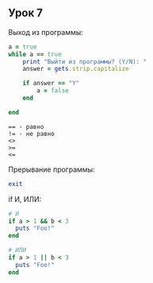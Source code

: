 ## Урок 7

Выход из программы:
```ruby
a = true
while a == true
	print "Выйти из программы? (Y/N): "
	answer = gets.strip.capitalize

	if answer == "Y"
		a = false
	end

end
```
```
== - равно
!= - не равно
<>
>=
<=
```

Прерывание программы:
```ruby
exit
```

if И, ИЛИ:
```ruby
# И
if a > 1 && b < 3
  puts "Foo!"
end

# ИЛИ
if a > 1 || b < 3
  puts "Foo!"
end
```